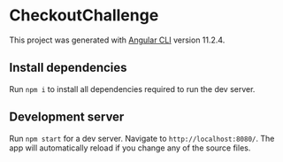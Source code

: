 # CheckoutChallenge

This project was generated with [Angular CLI](https://github.com/angular/angular-cli) version 11.2.4.

## Install dependencies

Run `npm i` to install all dependencies required to run the dev server.

## Development server

Run `npm start` for a dev server. Navigate to `http://localhost:8080/`. The app will automatically reload if you change any of the source files.
